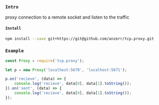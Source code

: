 
### `Intro`
proxy connection to a remote socket and listen to the traffic

#### `Install`
``` bash
npm install --save git+https://git@github.com/anzerr/tcp.proxy.git
```

### `Example`
``` javascript
const Proxy = require('tcp.proxy');

let p = new Proxy('localhost:5670', 'localhost:5671');

p.on('recieve', (data) => {
	console.log('recieve', data[0], data[1].toString());
}).on('sent', (data) => {
	console.log('recieve', data[0], data[1].toString());
});
```